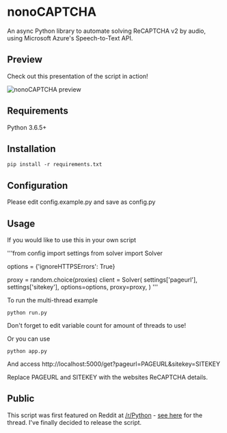 nonoCAPTCHA
===========

An async Python library to automate solving ReCAPTCHA v2 by audio, using Microsoft Azure's Speech-to-Text API.

Preview
-------

Check out this presentation of the script in action!

![nonoCAPTCHA preview](https://i.redd.it/8osnqnvmm6211.gif)

Requirements
------------

Python 3.6.5+

Installation
------------

```
pip install -r requirements.txt
```

Configuration
-------------

Please edit config.example.py and save as config.py

Usage
-----

If you would like to use this in your own script

'''from config import settings
from solver import Solver
    
options = {'ignoreHTTPSErrors': True}

proxy = random.choice(proxies)
client = Solver(
                settings['pageurl'],
                settings['sitekey'],
                options=options,
                proxy=proxy,
         )
'''

To run the multi-thread example

```
python run.py
```

Don't forget to edit variable count for amount of threads to use!

Or you can use

```
python app.py
```

And access http://localhost:5000/get?pageurl=PAGEURL&sitekey=SITEKEY

Replace PAGEURL and SITEKEY with the websites ReCAPTCHA details.

Public
------

This script was first featured on Reddit at [/r/Python](https://reddit.com/r/Python) - [see here](https://www.reddit.com/r/Python/comments/8oqp7v/hey_i_made_a_google_recaptcha_solver_bot_too/) for the thread. I've finally decided to release the script.